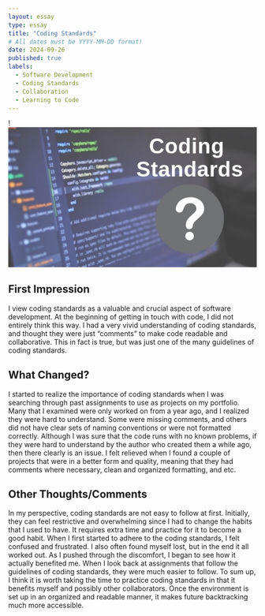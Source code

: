 ```yaml
---
layout: essay
type: essay
title: "Coding Standards"
# All dates must be YYYY-MM-DD format!
date: 2024-09-26
published: true
labels:
  - Software Development
  - Coding Standards
  - Collaboration
  - Learning to Code
---
```


!<img width="1200px" class="rounded float-start pe-4" src="../img/6C7BDEDD-3CC0-406B-8FF4-B8F128E4E6E7_4_5005_c.jpeg">




## First Impression
I view coding standards as a valuable and crucial aspect of software development. At the beginning of getting in touch with code, I did not entirely think this way. I had a very vivid understanding of coding standards, and thought they were just “comments” to make code readable and collaborative. This in fact is true, but was just one of the many guidelines of coding standards. 


## What Changed?
I started to realize the importance of coding standards when I was searching through past assignments to use as projects on my portfolio. Many that I examined were only worked on from a year ago, and I realized they were hard to understand. Some were missing comments, and others did not have clear sets of naming conventions or were not formatted correctly. Although I was sure that the code runs with no known problems, if they were hard to understand by the author who created them a while ago, then there clearly is an issue. I felt relieved when I found a couple of projects that were in a better form and quality, meaning that they had comments where necessary, clean and organized formatting, and etc. 


## Other Thoughts/Comments
In my perspective, coding standards are not easy to follow at first. Initially, they can feel restrictive and overwhelming since I had to change the habits that I used to have. It requires extra time and practice for it to become a good habit. When I first started to adhere to the coding standards, I felt confused and frustrated. I also often found myself lost, but in the end it all worked out. As I pushed through the discomfort, I began to see how it actually benefited me. When I look back at assignments that follow the guidelines of coding standards, they were much easier to follow. To sum up, I think it is worth taking the time to practice coding standards in that it benefits myself and possibly other collaborators. Once the environment is set up in an organized and readable manner, it makes future backtracking much more accessible. 
